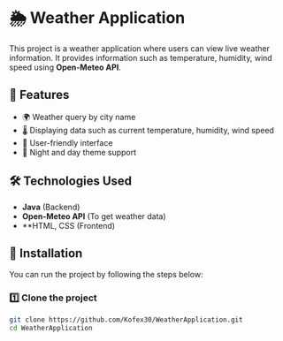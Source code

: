 # 🌦️ Weather Application

This project is a weather application where users can view live weather information. It provides information such as temperature, humidity, wind speed using **Open-Meteo API**.

## 🚀 Features
- 🌍 Weather query by city name
- 🌡️ Displaying data such as current temperature, humidity, wind speed
- 🎨 User-friendly interface
- 🌙 Night and day theme support

## 🛠 Technologies Used
- **Java** (Backend)
- **Open-Meteo API** (To get weather data)
- **HTML, CSS (Frontend)

## 📜 Installation
You can run the project by following the steps below:

### 1️⃣ **Clone the project**
```sh
git clone https://github.com/Kofex30/WeatherApplication.git
cd WeatherApplication

